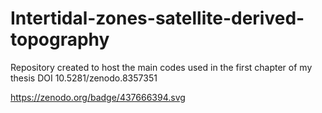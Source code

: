 # Intertidal-zones-satellite-derived-topography
Repository created to host the main codes used in the first chapter of my thesis
DOI 10.5281/zenodo.8357351

https://zenodo.org/badge/437666394.svg
